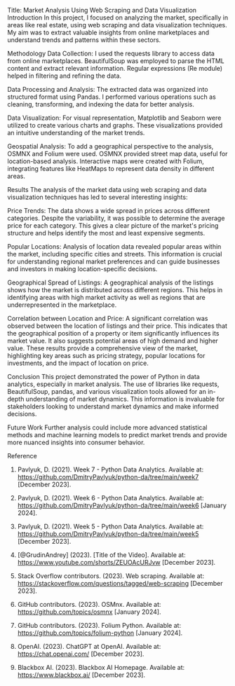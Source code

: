 Title: Market Analysis Using Web Scraping and Data Visualization
Introduction
In this project, I focused on analyzing the market, specifically in areas like real estate, using web scraping and data visualization techniques. My aim was to extract valuable insights from online marketplaces and understand trends and patterns within these sectors.

Methodology
Data Collection:
I used the requests library to access data from online marketplaces. BeautifulSoup was employed to parse the HTML content and extract relevant information. Regular expressions (Re module) helped in filtering and refining the data.

Data Processing and Analysis:
The extracted data was organized into structured format using Pandas. I performed various operations such as cleaning, transforming, and indexing the data for better analysis.

Data Visualization:
For visual representation, Matplotlib and Seaborn were utilized to create various charts and graphs. These visualizations provided an intuitive understanding of the market trends.

Geospatial Analysis:
To add a geographical perspective to the analysis, OSMNX and Folium were used. OSMNX provided street map data, useful for location-based analysis. Interactive maps were created with Folium, integrating features like HeatMaps to represent data density in different areas.

Results
The analysis of the market data using web scraping and data visualization techniques has led to several interesting insights:

Price Trends:
The data shows a wide spread in prices across different categories. Despite the variability, it was possible to determine the average price for each category. This gives a clear picture of the market's pricing structure and helps identify the most and least expensive segments.

Popular Locations:
Analysis of location data revealed popular areas within the market, including specific cities and streets. This information is crucial for understanding regional market preferences and can guide businesses and investors in making location-specific decisions.

Geographical Spread of Listings:
A geographical analysis of the listings shows how the market is distributed across different regions. This helps in identifying areas with high market activity as well as regions that are underrepresented in the marketplace.

Correlation between Location and Price:
A significant correlation was observed between the location of listings and their price. This indicates that the geographical position of a property or item significantly influences its market value. It also suggests potential areas of high demand and higher value. These results provide a comprehensive view of the market, highlighting key areas such as pricing strategy, popular locations for investments, and the impact of location on price.

Conclusion
This project demonstrated the power of Python in data analytics, especially in market analysis. The use of libraries like requests, BeautifulSoup, pandas, and various visualization tools allowed for an in-depth understanding of market dynamics. This information is invaluable for stakeholders looking to understand market dynamics and make informed decisions.

Future Work
Further analysis could include more advanced statistical methods and machine learning models to predict market trends and provide more nuanced insights into consumer behavior.

Reference
1) Pavlyuk, D. (2021). Week 7 - Python Data Analytics. Available at: https://github.com/DmitryPavlyuk/python-da/tree/main/week7 [December 2023].

2) Pavlyuk, D. (2021). Week 6 - Python Data Analytics. Available at: https://github.com/DmitryPavlyuk/python-da/tree/main/week6 [January 2024].

3) Pavlyuk, D. (2021). Week 5 - Python Data Analytics. Available at: https://github.com/DmitryPavlyuk/python-da/tree/main/week5 [December 2023].

4) [@GrudinAndrey] (2023). [Title of the Video]. Available at: https://www.youtube.com/shorts/ZEUOAcURJvw [December 2023].

5) Stack Overflow contributors. (2023). Web scraping. Available at: https://stackoverflow.com/questions/tagged/web-scraping [December 2023].

6) GitHub contributors. (2023). OSMnx. Available at: https://github.com/topics/osmnx [January 2024].

7) GitHub contributors. (2023). Folium Python. Available at: https://github.com/topics/folium-python [January 2024].

8) OpenAI. (2023). ChatGPT at OpenAI. Available at: https://chat.openai.com/ [December 2023].

9) Blackbox AI. (2023). Blackbox AI Homepage. Available at: https://www.blackbox.ai/ [December 2023].
